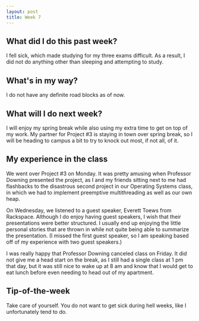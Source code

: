 ```yaml
---
layout: post
title: Week 7
---
```


## What did I do this past week?

I fell sick, which made studying for my three exams difficult. As a result, I did not do anything other than sleeping and attempting to study.

## What's in my way?

I do not have any definite road blocks as of now.

## What will I do next week?

I will enjoy my spring break while also using my extra time to get on top of my work. My partner for Project #3 is staying in town over spring break, so I will be heading to campus a bit to try to knock out most, if not all, of it.

## My experience in the class

We went over Project #3 on Monday. It was pretty amusing when Professor Downing presented the project, as I and my friends sitting next to me had flashbacks to the disastrous second project in our Operating Systems class, in which we had to implement preemptive multithreading as well as our own heap.

On Wednesday, we listened to a guest speaker, Everett Toews from Rackspace. Although I do enjoy having guest speakers, I wish that their presentations were better structured. I usually end up enjoying the little personal stories that are thrown in while not quite being able to summarize the presentation. (I missed the first guest speaker, so I am speaking based off of my experience with two guest speakers.)

I was really happy that Professor Downing canceled class on Friday. It did not give me a head start on the break, as I still had a single class at 1 pm that day, but it was still nice to wake up at 8 am and know that I would get to eat lunch before even needing to head out of my apartment.

## Tip-of-the-week

Take care of yourself. You do not want to get sick during hell weeks, like I unfortunately tend to do.
